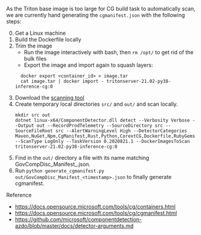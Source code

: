 As the Triton base image is too large for CG build task to automatically scan, we are currently hand generating the `cgmanifest.json` with the following steps:

0. Get a Linux machine
1. Build the Dockerfile locally
2. Trim the image
   - Run the image interactively with bash, then `rm /opt/` to get rid of the bulk files
   - Export the image and import again to squash layers:
   ```
     docker export <container_id> > image.tar
     cat image.tar | docker import - tritonserver-21.02-py38-inference-cg:0
   ```
3. Download the [scanning tool](https://github.com/microsoft/componentdetection-azdo/releases)
4. Create temporary local directories `src/` and `out/` and scan locally.
   ```
   mkdir src out
   dotnet linux-x64/ComponentDetector.dll detect --Verbosity Verbose --Output out --RecordProdTelemetry --SourceDirectory src --SourceFileRoot src --AlertWarningLevel High --DetectorCategories Maven,NuGet,Npm,CgManifest,Rust,Python,CorextCG,Dockerfile,RubyGems,DockerCompose,GoMod,Linux --ScanType LogOnly --TaskVersion 0.2020821.1 --DockerImagesToScan tritonserver-21.02-py38-inference-cg:0
   ```
5. Find in the `out/` directory a file with its name matching GovCompDisc_Manifest_<timestamp>.json.
6. Run `python generate_cgmanifest.py out/GovCompDisc_Manifest_<timestamp>.json` to finally generate cgmanifest.

Reference
- https://docs.opensource.microsoft.com/tools/cg/containers.html
- https://docs.opensource.microsoft.com/tools/cg/cgmanifest.html
- https://github.com/microsoft/componentdetection-azdo/blob/master/docs/detector-arguments.md
